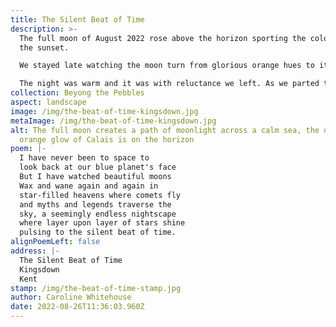 ```yaml
---
title: The Silent Beat of Time
description: >-
  The full moon of August 2022 rose above the horizon sporting the colours of
  the sunset.

  We stayed late watching the moon turn from glorious orange hues to its more traditional white silver light.

  The night was warm and it was with reluctance we left. As we parted the beach was lit up with two artificial lights, the moth man had come to survey migrating moths from across the channel, how wonderful.
collection: Beyong the Pebbles
aspect: landscape
image: /img/the-beat-of-time-kingsdown.jpg
metaImage: /img/the-beat-of-time-kingsdown.jpg
alt: The full moon creates a path of moonlight across a calm sea, the distant
  orange glow of Calais is on the horizon
poem: |-
  I have never been to space to
  look back at our blue planet's face
  But I have watched beautiful moons
  Wax and wane again and again in
  star-filled heavens where comets fly 
  and myths and legends traverse the 
  sky, a seemingly endless nightscape  
  where layer upon layer of stars shine 
  pulsing to the silent beat of time.
alignPoemLeft: false
address: |-
  The Silent Beat of Time
  Kingsdown
  Kent
stamp: /img/the-beat-of-time-stamp.jpg
author: Caroline Whitehouse
date: 2022-08-26T11:36:03.960Z
---
```

